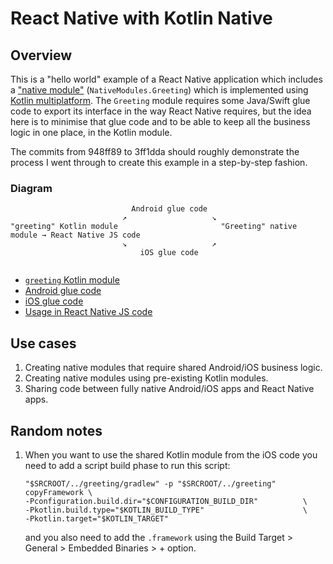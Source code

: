 # React Native with Kotlin Native

## Overview

This is a "hello world" example of a React Native application which includes a
["native module"](https://facebook.github.io/react-native/docs/native-modules-setup) (`NativeModules.Greeting`) which
is implemented using [Kotlin multiplatform](https://kotlinlang.org/docs/tutorials/native/mpp-ios-android.html). The
`Greeting` module requires some Java/Swift glue code to export its interface in the way React Native requires, but the
idea here is to minimise that glue code and to be able to keep all the business logic in one place, in the Kotlin
module.

The commits from 948ff89 to 3ff1dda should roughly demonstrate the process I went through to create this example in a
step-by-step fashion.

### Diagram

```
                           Android glue code
                         ↗                   ↘ 
"greeting" Kotlin module                       "Greeting" native module → React Native JS code
                         ↘                   ↗
                             iOS glue code
                        
```



* [`greeting` Kotlin module](https://github.com/guardian/react-native-with-kotlin/tree/master/greeting)
* [Android glue code](https://github.com/guardian/react-native-with-kotlin/tree/master/android/app/src/main/java/com/rnappwithkotlin/greeting)
* [iOS glue code](https://github.com/guardian/react-native-with-kotlin/tree/master/ios/RnAppWithKotlin/Greeting)
* [Usage in React Native JS code](https://github.com/guardian/react-native-with-kotlin/blob/master/App.js)

## Use cases

1. Creating native modules that require shared Android/iOS business logic.
2. Creating native modules using pre-existing Kotlin modules.
3. Sharing code between fully native Android/iOS apps and React Native apps.

## Random notes

1. When you want to use the shared Kotlin module from the iOS code you need to add a script build phase to run this script:
   ```
   "$SRCROOT/../greeting/gradlew" -p "$SRCROOT/../greeting" copyFramework \
   -Pconfiguration.build.dir="$CONFIGURATION_BUILD_DIR"          \
   -Pkotlin.build.type="$KOTLIN_BUILD_TYPE"                      \
   -Pkotlin.target="$KOTLIN_TARGET"
   ```
   and you also need to add the `.framework` using the Build Target > General > Embedded Binaries > + option.
